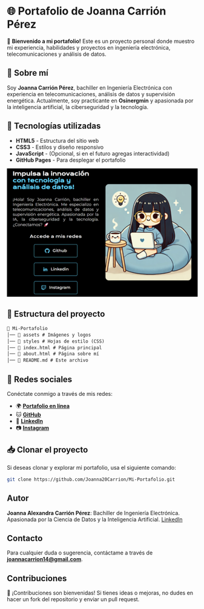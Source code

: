 # 🌐 Portafolio de Joanna Carrión Pérez

🚀 **Bienvenido a mi portafolio!** Este es un proyecto personal donde muestro mi experiencia, habilidades y proyectos en ingeniería electrónica, telecomunicaciones y análisis de datos.

## 📌 Sobre mí
Soy **Joanna Carrión Pérez**, bachiller en Ingeniería Electrónica con experiencia en telecomunicaciones, análisis de datos y supervisión energética. Actualmente, soy practicante en **Osinergmin** y apasionada por la inteligencia artificial, la ciberseguridad y la tecnología.

## 🎨 Tecnologías utilizadas
- **HTML5** - Estructura del sitio web
- **CSS3** - Estilos y diseño responsivo
- **JavaScript** - (Opcional, si en el futuro agregas interactividad)
- **GitHub Pages** - Para desplegar el portafolio

![Vista previa del portafolio](./assets/ImagenPortada.png)

## 📂 Estructura del proyecto
```md
📂 Mi-Portafolio
│── 📂 assets # Imágenes y logos
│── 📂 styles # Hojas de estilo (CSS)
│── 📜 index.html # Página principal
│── 📜 about.html # Página sobre mí
│── 📜 README.md # Este archivo
```

## 🔗 Redes sociales
Conéctate conmigo a través de mis redes:
- 🌍 **[Portafolio en línea](https://joanna20carrion.github.io/Mi-Portafolio/index.html)**
- 🐱 **[GitHub](https://github.com/Joanna20Carrion)**
- 💼 **[LinkedIn](https://www.linkedin.com/in/joanna-carrion-perez/)**
- 📷 **[Instagram](https://www.instagram.com/joannacarrionperez/)**

## 📥 Clonar el proyecto
Si deseas clonar y explorar mi portafolio, usa el siguiente comando:

```sh
git clone https://github.com/Joanna20Carrion/Mi-Portafolio.git
```

## Autor
**Joanna Alexandra Carrión Pérez**: Bachiller de Ingeniería Electrónica. Apasionada por la Ciencia de Datos y la Inteligencia Artificial. [LinkedIn](https://www.linkedin.com/in/joanna-carrion-perez/)

## Contacto
Para cualquier duda o sugerencia, contáctame a través de **joannacarrion14@gmail.com**.

## Contribuciones
📌 ¡Contribuciones son bienvenidas! Si tienes ideas o mejoras, no dudes en hacer un fork del repositorio y enviar un pull request.

